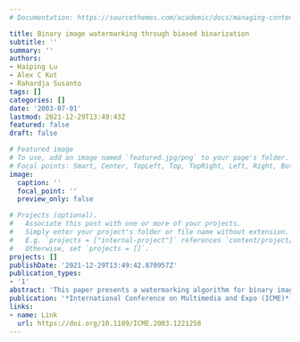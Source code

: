 ```yaml
---
# Documentation: https://sourcethemes.com/academic/docs/managing-content/

title: Binary image watermarking through biased binarization
subtitle: ''
summary: ''
authors:
- Haiping Lu
- Alex C Kot
- Rahardja Susanto
tags: []
categories: []
date: '2003-07-01'
lastmod: 2021-12-29T13:49:43Z
featured: false
draft: false

# Featured image
# To use, add an image named `featured.jpg/png` to your page's folder.
# Focal points: Smart, Center, TopLeft, Top, TopRight, Left, Right, BottomLeft, Bottom, BottomRight.
image:
  caption: ''
  focal_point: ''
  preview_only: false

# Projects (optional).
#   Associate this post with one or more of your projects.
#   Simply enter your project's folder or file name without extension.
#   E.g. `projects = ["internal-project"]` references `content/project/deep-learning/index.md`.
#   Otherwise, set `projects = []`.
projects: []
publishDate: '2021-12-29T13:49:42.870957Z'
publication_types:
- '1'
abstract: 'This paper presents a watermarking algorithm for binary images. The original binary image is blurred to a gray-level image and we embed the watermark by biasing the threshold in binarization. A loop is used to control the quality of watermarked images and robustness, and a key is generated for extraction. We employ error correction codes to reduce extraction error. This algorithm can be applied to general binary images except dithered images. Experiments show that the distortion in the watermarked image is not obtrusive and the algorithm provides some degree of robustness.'
publication: '*International Conference on Multimedia and Expo (ICME)*'
links:
- name: Link
  url: https://doi.org/10.1109/ICME.2003.1221258
---
```

